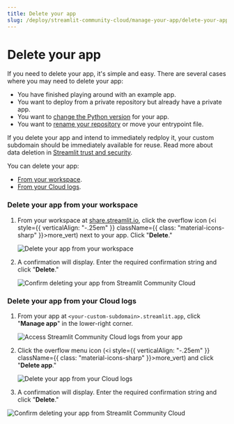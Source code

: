 ```yaml
---
title: Delete your app
slug: /deploy/streamlit-community-cloud/manage-your-app/delete-your-app
---
```


# Delete your app

If you need to delete your app, it's simple and easy. There are several cases where you may need to delete your app:

- You have finished playing around with an example app.
- You want to deploy from a private repository but already have a private app.
- You want to [change the Python version](/deploy/streamlit-community-cloud/manage-your-app/upgrade-python) for your app.
- You want to [rename your repository](/deploy/streamlit-community-cloud/manage-your-app/rename-your-app) or move your entrypoint file.

If you delete your app and intend to immediately redploy it, your custom subdomain should be immediately available for reuse. Read more about data deletion in [Streamlit trust and security](/deploy/streamlit-community-cloud/get-started/trust-and-security#data-deletion).

You can delete your app:

- [From your workspace](#delete-your-app-from-your-workspace).
- [From your Cloud logs](#delete-your-app-from-your-cloud-logs).

### Delete your app from your workspace

1. From your workspace at <a href="https://share.streamlit.io" target="_blank">share.streamlit.io</a>, click the overflow icon (<i style={{ verticalAlign: "-.25em" }} className={{ class: "material-icons-sharp" }}>more_vert</i>) next to your app. Click "**Delete**."

   ![Delete your app from your workspace](/images/streamlit-community-cloud/workspace-app-delete.png)

2. A confirmation will display. Enter the required confirmation string and click "**Delete**."

   <div style={{ maxWidth: '50%', margin: 'auto' }}>
   <Image alt="Confirm deleting your app from Streamlit Community Cloud" src="/images/streamlit-community-cloud/workspace-app-delete-confirm.png" clean />
   </div>

### Delete your app from your Cloud logs

1. From your app at `<your-custom-subdomain>.streamlit.app`, click "**Manage app**" in the lower-right corner.

   ![Access Streamlit Community Cloud logs from your app](/images/streamlit-community-cloud/cloud-logs-open.png)

2. Click the overflow menu icon (<i style={{ verticalAlign: "-.25em" }} className={{ class: "material-icons-sharp" }}>more_vert</i>) and click "**Delete app**."

   ![Delete your app from your Cloud logs](/images/streamlit-community-cloud/cloud-logs-menu-delete.png)

3. A confirmation will display. Enter the required confirmation string and click "**Delete**."

<div style={{ maxWidth: '50%', margin: 'auto' }}>
<Image alt="Confirm deleting your app from Streamlit Community Cloud" src="/images/streamlit-community-cloud/workspace-app-delete-confirm.png" clean />
</div>
